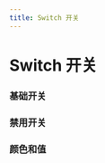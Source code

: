 ```yaml
---
title: Switch 开关
---
```

# Switch 开关

<div>
  <h3 style="margin-bottom: 15px">基础开关</h3>
  <hl-card>
    <div class="display-area">
      <hl-switch v-model="value1"></hl-switch>
    </div>
  </hl-card>
</div>

<div>
  <h3 style="margin-bottom: 15px">禁用开关</h3>
  <hl-card>
    <div class="display-area">
      <hl-switch :disabled="true" v-model="value1"></hl-switch>
    </div>
  </hl-card>
</div>

<div>
  <h3 style="margin-bottom: 15px">颜色和值</h3>
  <hl-card>
    <div class="display-area">
      <hl-switch
          v-model="value2"
          active-color="#13ce66"
          inactive-color="#ff4949"
          active-value="1"
          inactive-value="2"
        >
      </hl-switch>
    </div>
  </hl-card>
</div>




<script>
  import { ref } from "vue"
  export default {
    setup() {
      const value1 = ref(true);
      const value2 = ref("1");

      return {
        value1,
        value2
      }
    }
  }
  
</script>

<style scoped>

</style>
